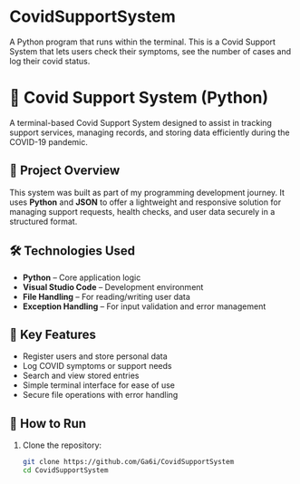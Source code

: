 # CovidSupportSystem
A Python program that runs within the terminal. This is a Covid Support System that lets users check their symptoms, see the number of cases and log their covid status.
# 🦠 Covid Support System (Python)

A terminal-based Covid Support System designed to assist in tracking support services, managing records, and storing data efficiently during the COVID-19 pandemic.

## 🚀 Project Overview

This system was built as part of my programming development journey. It uses **Python** and **JSON** to offer a lightweight and responsive solution for managing support requests, health checks, and user data securely in a structured format.

## 🛠 Technologies Used

- **Python** – Core application logic
- **Visual Studio Code** – Development environment
- **File Handling** – For reading/writing user data
- **Exception Handling** – For input validation and error management

## 🔑 Key Features

- Register users and store personal data  
- Log COVID symptoms or support needs  
- Search and view stored entries  
- Simple terminal interface for ease of use  
- Secure file operations with error handling

## 📂 How to Run

1. Clone the repository:
   ```bash
   git clone https://github.com/Ga6i/CovidSupportSystem
   cd CovidSupportSystem
